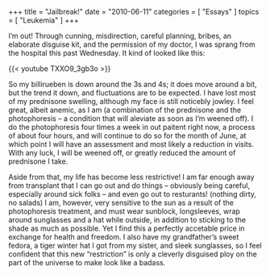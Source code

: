+++
title = "Jailbreak!"
date = "2010-06-11"
categories = [ "Essays" ]
topics = [ "Leukemia" ]
+++

I&#8217;m out! Through cunning, misdirection, careful planning, bribes, an elaborate disguise kit, and the permission of my doctor, I was sprang from the hospital this past Wednesday.<!--more--> It kind of looked like this: 

{{< youtube TXXO9_3gb3o >}}

So my billirueben is down around the 3s and 4s; it does move around a bit, but the trend it down, and fluctuations are to be expected. I have lost most of my prednisone swelling, although my face is still noticebly jowley. I feel great, albeit anemic, as I am (a combination of the prednisone and the photophoresis &#8211; a condition that will aleviate as soon as I&#8217;m weened off). I do the photophoresis four times a week in out paitent right now, a process of about four hours, and will continue to do so for the month of June, at which point I will have an assessment and most likely a reduction in visits. With any luck, I will be weened off, or greatly reduced the amount of prednisone I take.

Aside from that, my life has become less restrictive! I am far enough away from transplant that I can go out and do things &#8211; obviously being careful, especially around sick folks &#8211; and even go out to resturants! (nothing dirty, no salads) I am, however, very sensitive to the sun as a result of the photophoresis treatment, and must wear sunblock, longsleeves, wrap around sunglasses and a hat while outside, in addition to sticking to the shade as much as possible. Yet I find this a perfectly accetable price in exchange for health and freedom. I also have my grandfather&#8217;s sweet fedora, a tiger winter hat I got from my sister, and sleek sunglasses, so I feel confident that this new &#8220;restriction&#8221; is only a cleverly disguised ploy on the part of the universe to make look like a badass.
